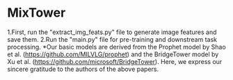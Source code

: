 # MixTower
1.First, run the "extract_img_feats.py" file to generate image features and save them.
2.Run the "main.py" file for pre-training and downstream task processing.
*Our basic models are derived from the Prophet model by Shao et al. (https://github.com/MILVLG/prophet) and the BridgeTower model by Xu et al. (https://github.com/microsoft/BridgeTower). Here, we express our sincere gratitude to the authors of the above papers.

